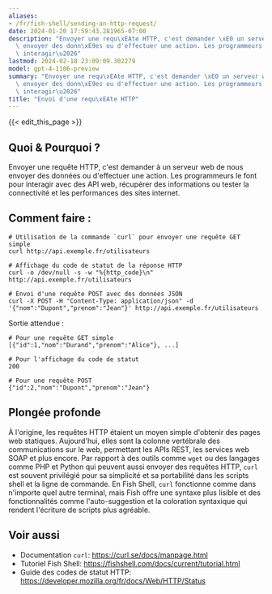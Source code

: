 ```yaml
---
aliases:
- /fr/fish-shell/sending-an-http-request/
date: 2024-01-20 17:59:43.281965-07:00
description: "Envoyer une requ\xEAte HTTP, c'est demander \xE0 un serveur web de nous\
  \ envoyer des donn\xE9es ou d'effectuer une action. Les programmeurs le font pour\
  \ interagir\u2026"
lastmod: 2024-02-18 23:09:09.302279
model: gpt-4-1106-preview
summary: "Envoyer une requ\xEAte HTTP, c'est demander \xE0 un serveur web de nous\
  \ envoyer des donn\xE9es ou d'effectuer une action. Les programmeurs le font pour\
  \ interagir\u2026"
title: "Envoi d'une requ\xEAte HTTP"
---
```


{{< edit_this_page >}}

## Quoi & Pourquoi ?
Envoyer une requête HTTP, c'est demander à un serveur web de nous envoyer des données ou d'effectuer une action. Les programmeurs le font pour interagir avec des API web, récupérer des informations ou tester la connectivité et les performances des sites internet.

## Comment faire :
```Fish Shell
# Utilisation de la commande `curl` pour envoyer une requête GET simple
curl http://api.exemple.fr/utilisateurs

# Affichage du code de statut de la réponse HTTP
curl -o /dev/null -s -w "%{http_code}\n" http://api.exemple.fr/utilisateurs

# Envoi d'une requête POST avec des données JSON
curl -X POST -H "Content-Type: application/json" -d '{"nom":"Dupont","prenom":"Jean"}' http://api.exemple.fr/utilisateurs
```

Sortie attendue :
```
# Pour une requête GET simple
[{"id":1,"nom":"Durand","prenom":"Alice"}, ...]

# Pour l'affichage du code de statut
200

# Pour une requête POST
{"id":2,"nom":"Dupont","prenom":"Jean"}
```

## Plongée profonde
À l'origine, les requêtes HTTP étaient un moyen simple d'obtenir des pages web statiques. Aujourd'hui, elles sont la colonne vertébrale des communications sur le web, permettant les APIs REST, les services web SOAP et plus encore. Par rapport à des outils comme `wget` ou des langages comme PHP et Python qui peuvent aussi envoyer des requêtes HTTP, `curl` est souvent privilégié pour sa simplicité et sa portabilité dans les scripts shell et la ligne de commande. En Fish Shell, `curl` fonctionne comme dans n'importe quel autre terminal, mais Fish offre une syntaxe plus lisible et des fonctionnalités comme l'auto-suggestion et la coloration syntaxique qui rendent l'écriture de scripts plus agréable.

## Voir aussi
- Documentation `curl`: https://curl.se/docs/manpage.html
- Tutoriel Fish Shell: https://fishshell.com/docs/current/tutorial.html
- Guide des codes de statut HTTP: https://developer.mozilla.org/fr/docs/Web/HTTP/Status
